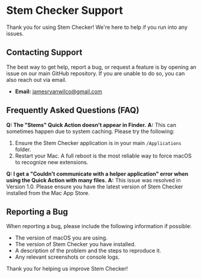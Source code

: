# Stem Checker Support

Thank you for using Stem Checker! We're here to help if you run into any issues.

## Contacting Support

The best way to get help, report a bug, or request a feature is by opening an issue on our main GitHub repository. If you are unable to do so, you can also reach out via email.


-   **Email:** jamesryanwilco@gmail.com

## Frequently Asked Questions (FAQ)

**Q: The "Stems" Quick Action doesn't appear in Finder.**
**A:** This can sometimes happen due to system caching. Please try the following:
1.  Ensure the Stem Checker application is in your main `/Applications` folder.
2.  Restart your Mac. A full reboot is the most reliable way to force macOS to recognize new extensions.

**Q: I get a "Couldn't communicate with a helper application" error when using the Quick Action with many files.**
**A:** This issue was resolved in Version 1.0. Please ensure you have the latest version of Stem Checker installed from the Mac App Store.

## Reporting a Bug

When reporting a bug, please include the following information if possible:
-   The version of macOS you are using.
-   The version of Stem Checker you have installed.
-   A description of the problem and the steps to reproduce it.
-   Any relevant screenshots or console logs.

Thank you for helping us improve Stem Checker!
